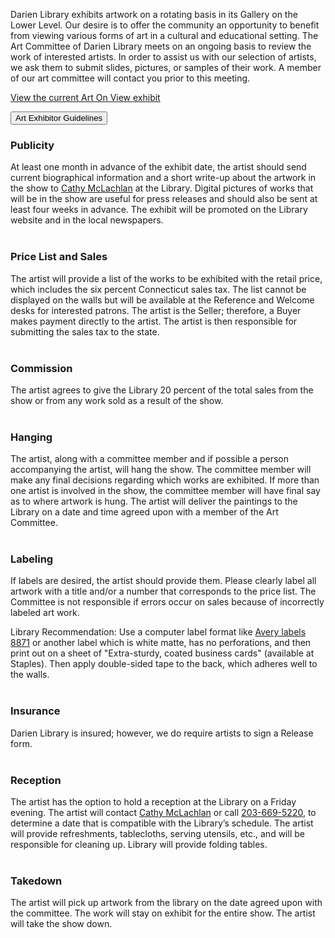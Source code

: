 Darien Library exhibits artwork on a rotating basis in its Gallery on the Lower Level. Our desire is to offer the community an opportunity to benefit from viewing various forms of art in a cultural and educational setting. The Art Committee of Darien Library meets on an ongoing basis to review the work of interested artists. In order to assist us with our selection of artists, we ask them to submit slides, pictures, or samples of their work. A member of our art committee will contact you prior to this meeting.

[View the current Art On View exhibit](/art-on-view "Art On View") 

<p>
<button class="btn btn-primary" type="button" data-toggle="collapse" data-target="#collapseGuidelines" aria-expanded="false" aria-controls="collapseGuidelines">
Art Exhibitor Guidelines
</button>
</p>
<div class="collapse" id="collapseGuidelines">
<div class="card card-block">

<div class="row">
<div class="col-md-6">

### Publicity
At least one month in advance of the exhibit date, the artist should send current biographical information and a short write-up about the artwork in the show to [Cathy McLachlan](/mailto:cmclachlan@darienlibrary.org "Send email to Cathy McLachlan") at the Library. Digital pictures of works that will be in the show are useful for press releases and should also be sent at least four weeks in advance. The exhibit will be promoted on the Library website and in the local newspapers.
<br />
<br />

### Price List and Sales
The artist will provide a list of the works to be exhibited with the retail price, which includes the six percent Connecticut sales tax.  The list cannot be displayed on the walls but will be available at the Reference and Welcome desks for interested patrons. The artist is the Seller; therefore, a Buyer makes payment directly to the artist. The artist is then responsible for submitting the sales tax to the state.
<br />
<br />

### Commission
The artist agrees to give the Library 20 percent of the total sales from the show or from any work sold as a result of the show. 
<br />
<br />

### Hanging
The artist, along with a committee member and if possible a person accompanying the artist, will hang the show. The committee member will make any final decisions regarding which works are exhibited. If more than one artist is involved in the show, the committee member will have final say as to where artwork is hung. The artist will deliver the paintings to the Library on a date and time agreed upon with a member of the Art Committee. 
<br />
<br />

</div>
<div class="col-md-6">

### Labeling
If labels are desired, the artist should provide them. Please clearly label all artwork with a title and/or a number that corresponds to the price list. The Committee is not responsible if errors occur on sales because of incorrectly labeled art work. 

Library Recommendation: Use a computer label format like [Avery labels 8871](http://www.avery.com/avery/en_us/Templates-%26-Software/Templates/Cards/Business-Cards/Business-Card-_-Wide-10-per-sheet_Microsoft-Word.htm "Avery Labels") or another label which is white matte, has no perforations, and then print out on a sheet of "Extra-sturdy, coated business cards" (available at Staples). Then apply double-sided tape to the back, which adheres well to the walls.
<br />
<br />

### Insurance
Darien Library is insured; however, we do require artists to sign a Release form. 
<br />
<br />

### Reception
The artist has the option to hold a reception at the Library on a Friday evening. The artist will contact [Cathy McLachlan](/mailto:cmclachlan@darienlibrary.org "Send email to Cathy McLachlan") or call [203-669-5220](tel:2036695220 "Call Cathy"), to determine a date that is compatible with the Library’s schedule. The artist will provide refreshments, tablecloths, serving utensils, etc., and will be responsible for cleaning up. Library will provide folding tables.
<br />
<br />

### Takedown
The artist will pick up artwork from the library on the date agreed upon with the committee. The work will stay on exhibit for the entire show. The artist will take the show down. 
</div>
</div>

</div>
</div>
</div>

<script type="text/javascript" src="https://form.jotform.com/jsform/60546410344145"></script>